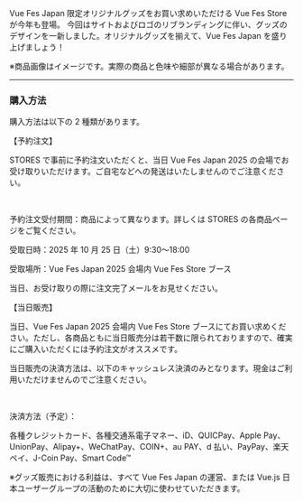 Vue Fes Japan 限定オリジナルグッズをお買い求めいただける Vue Fes Store が今年も登場。
今回はサイトおよびロゴのリブランディングに伴い、グッズのデザインを一新しました。オリジナルグッズを揃えて、Vue Fes Japan を盛り上げましょう！

<slot name="button" />

<slot name="goods" />

※商品画像はイメージです。実際の商品と色味や細部が異なる場合があります。

<hr class="divider">

### 購入方法

購入方法は以下の 2 種類があります。

【予約注文】

STORES で事前に予約注文いただくと、当日 Vue Fes Japan 2025 の会場でお受け取りいただけます。ご自宅などへの発送はいたしませんのでご注意ください。

<br>

予約注文受付期間：商品によって異なります。詳しくは STORES の各商品ページをご覧ください。

受取日時：2025 年 10 月 25 日（土）9:30〜18:00

受取場所：Vue Fes Japan 2025 会場内 Vue Fes Store ブース

当日、お受け取りの際に注文完了メールをお見せください。

<slot name="button" />

【当日販売】

当日、Vue Fes Japan 2025 会場内 Vue Fes Store ブースにてお買い求めください。ただし、各商品ともに当日販売分は若干数に限られておりますので、確実にご購入いただくには予約注文がオススメです。

当日販売の決済方法は、以下のキャッシュレス決済のみとなります。現金はご利用いただけませんのでご注意ください。

<br>

決済方法（予定）：

各種クレジットカード、各種交通系電子マネー、iD、QUICPay、Apple Pay、UnionPay、Alipay+、WeChatPay、COIN+、au PAY、d 払い、PayPay、楽天ペイ、J-Coin Pay、Smart Code™

<div class="store-note">
<span>※</span>グッズ販売における利益は、すべて Vue Fes Japan の運営、または Vue.js 日本ユーザーグループの活動のために大切に使わせていただきます。
</div>